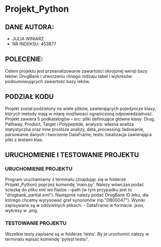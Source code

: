 # Projekt_Python

## DANE AUTORA:
* JULIA WINIARZ
* NR INDEKSU: 453877

## POLECENIE:
Celem projektu jest przeanalizowanie zawartości okrojonej wersji bazy leków: DrugBank i utworzeniu rónego rodzaju tabel i wykresów podsumowujących zawartość bazy leków.

## PODZIAŁ KODU
Projekt został podzielony na wiele plików, zawierających pojedyncze klasy, których metody mają w miarę
możliwości ograniczoną odpowiedzialność. Projekt zawiera 5 podkatalogów - src: pliki definiujące główne klasy: Drug, Pathway, Product, Target i Polypeptide, analysis: własna analiza statystyczna oraz inne prostsze analizy, data_processing: ładowanie, parsowanie danych i tworzenie DataFrame, tests: lokalizacja zawierająca pliki z testami klas.


## URUCHOMIENIE I TESTOWANIE PROJEKTU
### URUCHOMIENIE PROJEKTU
Program uruchamiamy z terminalu (znajdując się w folderze Projekt_Python) poprzez komendę 'main.py'.
Nalezy wówczas podać ściezkę do pliku xml we fladze --path (w tym przypadku jest to "drugbank_partial.xml").
Następnie nalezy podać DrugBank ID leku, dla którego chcemy wyrysować graf synonimów (np."DB00047").
Wyniki zapisywane są w oddzielnych plikach: - DataFrame w formacie .json, wykresy w .png.

### TESTOWANIE PROJEKTU
Wszelkie testy zapisane są w folderze 'tests'. By je uruchomić nalezy w terminalu wpisać komendę 'pytest tests/'.
